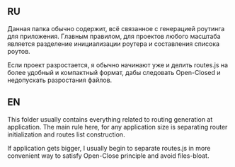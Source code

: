 ## RU
Данная папка обычно содержит, всё связанное с генерацией роутинга для приложения.
Главным правилом, для проектов любого масштаба является разделение инициализации роутера и
составления списока роутов.

Если проект разростается, я обычно начинают уже и делить routes.js на более удобный и компактный формат,
дабы следовать Open-Closed и недопускать разростания файлов.

## EN
This folder usually contains everything related to routing generation at application. The main rule here,
for any application size is separating router initialization and routes list construction.

If application gets bigger, I usually begin to separate routes.js in more convenient way to satisfy
Open-Close principle and avoid files-bloat.